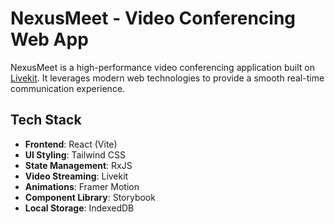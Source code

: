 # NexusMeet - Video Conferencing Web App

NexusMeet is a high-performance video conferencing application built on [Livekit](https://livekit.io/). It leverages modern web technologies to provide a smooth real-time communication experience.

## Tech Stack
- **Frontend**: React (Vite)
- **UI Styling**: Tailwind CSS
- **State Management**: RxJS
- **Video Streaming**: Livekit
- **Animations**: Framer Motion
- **Component Library**: Storybook
- **Local Storage**: IndexedDB
